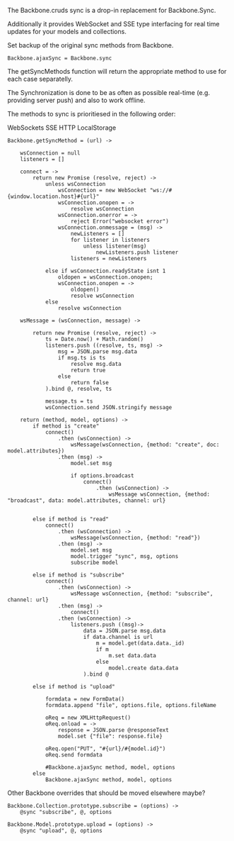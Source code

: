 The Backbone.cruds sync is a drop-in replacement for Backbone.Sync.

Additionally it provides WebSocket and SSE type interfacing for real time
updates for your models and collections.

Set backup of the original sync methods from Backbone.

    Backbone.ajaxSync = Backbone.sync

The getSyncMethods function will return the appropriate method to use for each case
separatelly.

The Synchronization is done to be as often as possible real-time (e.g. providing server push) and
also to work offline.

The methods to sync is prioritiesed in the following order:

WebSockets
SSE
HTTP
LocalStorage

    Backbone.getSyncMethod = (url) ->

        wsConnection = null
        listeners = []

        connect = ->
            return new Promise (resolve, reject) ->
                unless wsConnection
                    wsConnection = new WebSocket "ws://#{window.location.host}#{url}"
                    wsConnection.onopen = ->
                        resolve wsConnection
                    wsConnection.onerror = ->
                        reject Error("websocket error")
                    wsConnection.onmessage = (msg) ->
                        newListeners = []
                        for listener in listeners
                            unless listener(msg)
                                newListeners.push listener
                        listeners = newListeners

                else if wsConnection.readyState isnt 1
                    oldopen = wsConnection.onopen;
                    wsConnection.onopen = ->
                        oldopen()
                        resolve wsConnection
                else
                    resolve wsConnection

        wsMessage = (wsConnection, message) ->

            return new Promise (resolve, reject) ->
                ts = Date.now() + Math.random()
                listeners.push ((resolve, ts, msg) ->
                    msg = JSON.parse msg.data
                    if msg.ts is ts
                        resolve msg.data
                        return true
                    else 
                        return false
                ).bind @, resolve, ts

                message.ts = ts
                wsConnection.send JSON.stringify message

        return (method, model, options) ->
            if method is "create"
                connect()
                    .then (wsConnection) ->
                        wsMessage(wsConnection, {method: "create", doc: model.attributes})
                    .then (msg) ->
                        model.set msg

                        if options.broadcast
                            connect()
                                .then (wsConnection) ->
                                    wsMessage wsConnection, {method: "broadcast", data: model.attributes, channel: url}


            else if method is "read"
                connect()
                    .then (wsConnection) ->
                        wsMessage(wsConnection, {method: "read"})
                    .then (msg) ->
                        model.set msg
                        model.trigger "sync", msg, options
                        subscribe model

            else if method is "subscribe"
                connect()
                    .then (wsConnection) ->
                        wsMessage wsConnection, {method: "subscribe", channel: url}
                    .then (msg) ->
                        connect()
                    .then (wsConnection) ->
                        listeners.push ((msg)->
                            data = JSON.parse msg.data
                            if data.channel is url
                                m = model.get(data.data._id)
                                if m
                                    m.set data.data
                                else
                                    model.create data.data
                            ).bind @

            else if method is "upload"

                formdata = new FormData()
                formdata.append "file", options.file, options.fileName

                oReq = new XMLHttpRequest()
                oReq.onload = ->
                    response = JSON.parse @responseText
                    model.set {"file": response.file}

                oReq.open("PUT", "#{url}/#{model.id}")
                oReq.send formdata

                #Backbone.ajaxSync method, model, options
            else 
                Backbone.ajaxSync method, model, options



Other Backbone overrides that should be moved elsewhere maybe?

    Backbone.Collection.prototype.subscribe = (options) ->
        @sync "subscribe", @, options

    Backbone.Model.prototype.upload = (options) ->
        @sync "upload", @, options

